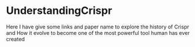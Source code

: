 # UnderstandingCrispr
Here I have give some links and paper name to explore the history of Crispr and How it evolve to become one of the most powerful tool human has ever created
